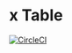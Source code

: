 # x Table


[![CircleCI](https://circleci.com/gh/SugandhaSapra/xtable.svg?style=svg&circle-token=e357f8f002725f4d0d18cc2ca0fa1fd6f44cba03)](https://circleci.com/gh/SugandhaSapra/xtable)

